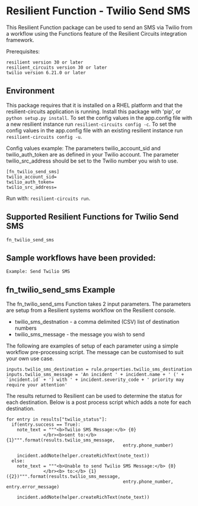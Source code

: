 # Resilient Function - Twilio Send SMS

This Resilient Function package can be used to send an SMS via Twilio from a workflow using the Functions feature of the Resilient Circuits integration framework.

Prerequisites:
```
resilient version 30 or later
resilient_circuits version 30 or later
twilio version 6.21.0 or later
```

## Environment
This package requires that it is installed on a RHEL platform and that the resilient-circuits application is running.
Install this package with 'pip', or `python setup.py install`.
To set the config values in the app.config file with a new resilient instance run `resilient-circuits config -c`.
To set the config values in the app.config file with an existing resilient instance run `resilient-circuits config -u`.

Config values example:
The parameters twilio_account_sid and twilio_auth_token are as defined in your Twilio account.
The parameter twilio_src_address should be set to the Twilio number you wish to use.
```
[fn_twilio_send_sms]
twilio_account_sid=
twilio_auth_token=
twilio_src_address=
```

Run with: `resilient-circuits run`.

## Supported Resilient Functions for Twilio Send SMS
```
fn_twilio_send_sms
```
## Sample workflows have been provided:
```
Example: Send Twilio SMS
```
## fn_twilio_send_sms Example

The fn_twilio_send_sms Function takes 2 input parameters. The parameters are setup from a Resilient systems workflow on the Resilient console.
- twilio_sms_destnation - a comma delimited (CSV) list of destination numbers
- twilio_sms_message - the message you wish to send

The following are examples of setup of each parameter using a simple workflow pre-processing script.
The message can be customised to suit your own use case.
```
inputs.twilio_sms_destination = rule.properties.twilio_sms_destination
inputs.twilio_sms_message = 'An incident ' + incident.name + ' (' + `incident.id` + ') with ' + incident.severity_code + ' priority may require your attention'
```
The results returned to Resilient can be used to determine the status for each destination.
Below is a post process script which adds a note for each destination.
```
for entry in results["twilio_status"]:
  if(entry.success == True):
    note_text = """<b>Twilio SMS Message:</b> {0}
              </br><b>sent to:</b> {1}""".format(results.twilio_sms_message,
                                            entry.phone_number)
                                          
    incident.addNote(helper.createRichText(note_text))
  else: 
    note_text = """<b>Unable to send Twilio SMS Message:</b> {0}
              </br><b> to:</b> {1} ({2})""".format(results.twilio_sms_message,
                                            entry.phone_number, entry.error_message)
                                          
    incident.addNote(helper.createRichText(note_text))
```
